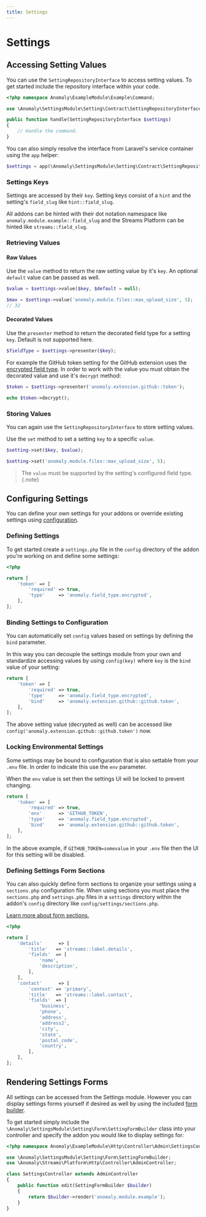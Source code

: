 ```yaml
---
title: Settings
---
```


# Settings

<div class="documentation__toc"></div>

## Accessing Setting Values

You can use the `SettingRepositoryInterface` to access setting values. To get started include the repository interface within your code.

```php
<?php namespace Anomaly\ExampleModule\Example\Command;

use \Anomaly\SettingsModule\Setting\Contract\SettingRepositoryInterface;

public function handle(SettingRepositoryInterface $settings)
{
    // Handle the command.
}
```

You can also simply resolve the interface from Laravel's service container using the `app` helper:

```php
$settings = app(\Anomaly\SettingsModule\Setting\Contract\SettingRepositoryInterface:class);
```

### Settings Keys

Settings are accessed by their `key`. Setting keys consist of a `hint` and the setting's `field_slug` like `hint::field_slug`.

All addons can be hinted with their dot notation namespace like `anomaly.module.example::field_slug` and the Streams Platform can be hinted like `streams::field_slug`.

### Retrieving Values

#### Raw Values

Use the `value` method to return the raw setting value by it's `key`. An optional `default` value can be passed as well.

```php
$value = $settings->value($key, $default = null);

$max = $settings->value('anomaly.module.files::max_upload_size', 5);
// 32
```

#### Decorated Values

Use the `presenter` method to return the decorated field type for a setting `key`. Default is not supported here.

```php
$fieldType = $settings->presenter($key);
```

For example the GitHub token setting for the GitHub extension uses the [encrypted field type](/documentation/encrypted-field-type). In order to work with the value you must obtain the decorated value and use it's `decrypt` method:

```php
$token = $settings->presenter('anomaly.extension.github::token');

echo $token->decrypt();
```

### Storing Values

You can again use the `SettingRepositoryInterface` to store setting values.

Use the `set` method to set a setting `key` to a specific `value`.

```php
$setting->set($key, $value);

$setting->set('anomaly.module.files::max_upload_size', 5);
```

> The `value` must be supported by the setting's configured field type.{.note}


## Configuring Settings

You can define your own settings for your addons or override existing settings using [configuration](/documentation/streams-platform/latest/getting-started/configuration).

### Defining Settings

To get started create a `settings.php` file in the `config` directory of the addon you're working on and define some settings:

```php
<?php

return [
    'token' => [
        'required' => true,
        'type'     => 'anomaly.field_type.encrypted',
    ],
];
```

### Binding Settings to Configuration

You can automatically set `config` values based on settings by defining the `bind` parameter.

In this way you can decouple the settings module from your own and standardize accessing values by using `config(key)` where `key` is the `bind` value of your setting:

```php
return [
    'token' => [
        'required' => true,
        'type'     => 'anomaly.field_type.encrypted',
        'bind'     => 'anomaly.extension.github::github.token',
    ],
];
```

The above setting value (decrypted as well) can be accessed like `config('anomaly.extension.github::github.token')` now.

### Locking Environmental Settings

Some settings may be bound to configuration that is also settable from your `.env` file. In order to indicate this use the `env` parameter.

When the `env` value is set then the settings UI will be locked to prevent changing.

```php
return [
    'token' => [
        'required' => true,
        'env'      => 'GITHUB_TOKEN',
        'type'     => 'anomaly.field_type.encrypted',
        'bind'     => 'anomaly.extension.github::github.token',
    ],
];
```

In the above example, if `GITHUB_TOKEN=somevalue` in your `.env` file then the UI for this setting will be disabled.


### Defining Settings Form Sections

You can also quickly define form sections to organize your settings using a `sections.php` configuration file. When using sections you must place the `sections.php` and `settings.php` files in a `settings` directory within the addon's `config` directory like `config/settings/sections.php`.

[Learn more about form sections.](/documentation/streams-platform/latest/ui/forms/components/sections)

```php
<?php

return [
    'details'      => [
        'title'   => 'streams::label.details',
        'fields'  => [
            'name',
            'description',
        ],
    ],
    'contact'      => [
        'context' => 'primary',
        'title'   => 'streams::label.contact',
        'fields'  => [
            'business',
            'phone',
            'address',
            'address2',
            'city',
            'state',
            'postal_code',
            'country',
        ],
    ],
];
```

## Rendering Settings Forms

All settings can be accessed from the Settings module. However you can display settings forms yourself if desired as well by using the included [form builder](/documentation/streams-platform/ui/forms).

To get started simply include the `\Anomaly\SettingsModule\Setting\Form\SettingFormBuilder` class into your controller and specify the addon you would like to display settings for:

```php
<?php namespace Anomaly\ExampleModule\Http\Controller\Admin\SettingsController;

use \Anomaly\SettingsModule\Setting\Form\SettingFormBuilder;
use \Anomaly\Streams\Platform\Http\Controller\AdminController;

class SettingsController extends AdminController
{
    public function edit(SettingFormBuilder $builder)
    {
        return $builder->render('anomaly.module.example');
    }
}
```
